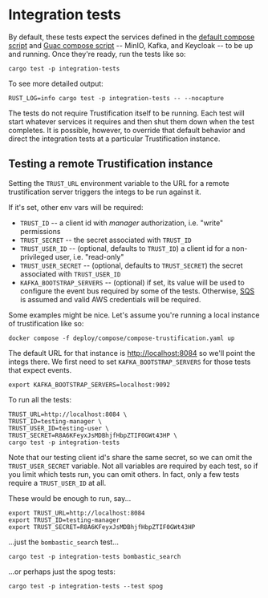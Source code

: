 # Integration tests

By default, these tests expect the services defined in the
[default compose script](../deploy/compose/compose.yaml)
and [Guac compose script](../deploy/compose/compose-guac.yaml)
-- MinIO, Kafka, and Keycloak -- to be up and running.
Once they're ready, run the tests like so:

```shell
cargo test -p integration-tests
```

To see more detailed output:

```shell
RUST_LOG=info cargo test -p integration-tests -- --nocapture
```

The tests do not require Trustification itself to be running. Each
test will start whatever services it requires and then shut them down
when the test completes. It is possible, however, to override that
default behavior and direct the integration tests at a particular
Trustification instance.

## Testing a remote Trustification instance

Setting the `TRUST_URL` environment variable to the URL for a remote
trustification server triggers the integs to be run against it.

If it's set, other env vars will be required:
  * `TRUST_ID` -- a client id with *manager* authorization, i.e. "write" permissions
  * `TRUST_SECRET` -- the secret associated with `TRUST_ID`
  * `TRUST_USER_ID` -- (optional, defaults to `TRUST_ID`) a client id
    for a non-privileged user, i.e. "read-only"
  * `TRUST_USER_SECRET` -- (optional, defaults to `TRUST_SECRET`) the
    secret associated with `TRUST_USER_ID`
  * `KAFKA_BOOTSTRAP_SERVERS` -- (optional) if set, its value will be
    used to configure the event bus required by some of the
    tests. Otherwise, [SQS](https://aws.amazon.com/sqs/) is assumed
    and valid AWS credentials will be required.

Some examples might be nice. Let's assume you're running a local
instance of trustification like so:

```shell
docker compose -f deploy/compose/compose-trustification.yaml up
```

The default URL for that instance is <http://localhost:8084> so we'll
point the integs there. We first need to set `KAFKA_BOOTSTRAP_SERVERS`
for those tests that expect events.

```shell
export KAFKA_BOOTSTRAP_SERVERS=localhost:9092
```

To run all the tests:

```shell
TRUST_URL=http://localhost:8084 \
TRUST_ID=testing-manager \
TRUST_USER_ID=testing-user \
TRUST_SECRET=R8A6KFeyxJsMDBhjfHbpZTIF0GWt43HP \
cargo test -p integration-tests 
```

Note that our testing client id's share the same secret, so we can
omit the `TRUST_USER_SECRET` variable.  Not all variables are required
by each test, so if you limit which tests run, you can omit others. In
fact, only a few tests require a `TRUST_USER_ID` at all.

These would be enough to run, say...

```shell
export TRUST_URL=http://localhost:8084
export TRUST_ID=testing-manager
export TRUST_SECRET=R8A6KFeyxJsMDBhjfHbpZTIF0GWt43HP
```

...just the `bombastic_search` test...

```shell
cargo test -p integration-tests bombastic_search
```

...or perhaps just the spog tests:

```shell
cargo test -p integration-tests --test spog
```
